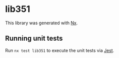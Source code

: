 # lib351

This library was generated with [Nx](https://nx.dev).


## Running unit tests

Run `nx test lib351` to execute the unit tests via [Jest](https://jestjs.io).


